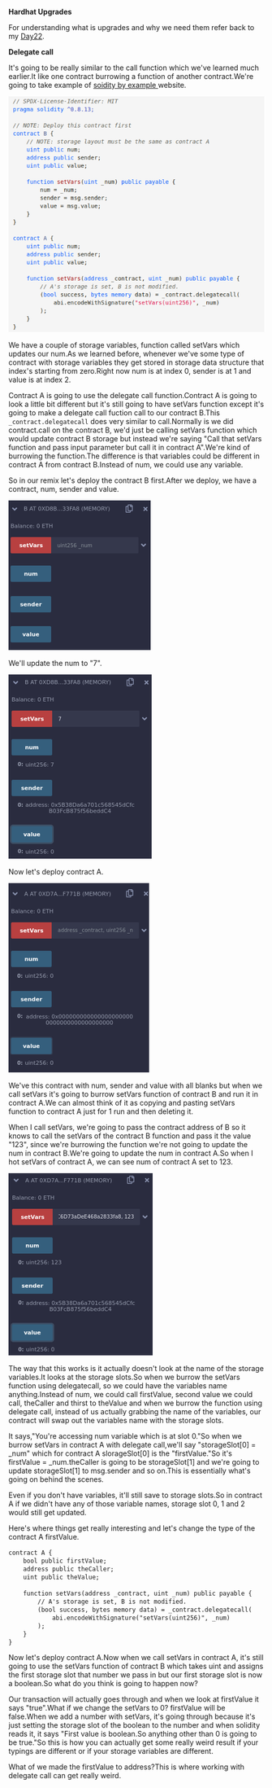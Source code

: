 **Hardhat Upgrades**

For understanding what is upgrades and why we need them refer back to my [Day22](https://github.com/spo0ds/Journey-to-become-a-Blockchain-Engineer/blob/main/Day22/Day22.md).

**Delegate call**

It's going to be really similar to the call function which we've learned much earlier.It like one contract burrowing a function of another contract.We're going to take example of [soidity by example ](https://solidity-by-example.org/delegatecall/) website.

![code](Images/m118.png)

We have a couple of storage variables, function called setVars which updates our num.As we learned before, whenever we've some type of contract with storage variables they get stored in storage data structure that index's starting from zero.Right now num is at index 0, sender is at 1 and value is at index 2.

Contract A is going to use the delegate call function.Contract A is going to look a little bit different but it's still going to have setVars function except it's going to make a delegate call fuction call to our contract B.This `_contract.delegatecall` does very similar to call.Normally is we did contract.call on the contract B, we'd just be calling setVars function which would update contract B storage but instead we're saying "Call that setVars function and pass input parameter but call it in contract A".We're kind of burrowing the function.The difference is that variables could be different in contract A from contract B.Instead of num, we could use any variable.

So in our remix let's deploy the contract B first.After we deploy, we have a contract, num, sender and value.

![depoyingContractB](Images/m119.png)

We'll update the num to "7".

![settingNum](Images/m120.png)

Now let's deploy contract A.

![deployingContractA](Images/m121.png)

We've this contract with num, sender and value with all blanks but when we call setVars it's going to burrow setVars function of contract B and run it in contract A.We can almost think of it as copying and pasting setVars function to contract A just for 1 run and then deleting it.

When I call setVars, we're going to pass the contract address of B so it knows to call the setVars of the contract B function and pass it the value "123", since we're burrowing the function we're not going to update the num in contract B.We're going to update the num in contract A.So when I hot setVars of contract A, we can see num of contract A set to 123.

![delegateCall](Images/m122.png)

The way that this works is it actually doesn't look at the name of the storage variables.It looks at the storage slots.So when we burrow the setVars function using delegatecall, so we could have the variables name anything.Instead of num, we could call firstValue, second value we could call, theCaller and thirst to theValue and when we burrow the function using delegate call, instead of us actually grabbing the name of the variables, our contract will swap out the variables name with the storage slots.

It says,"You're accessing num variable which is at slot 0."So when we burrow setVars in contract A with delegate call,we'll say "storageSlot[0] = _num" which for contract A slorageSlot[0] is the "firstValue."So it's firstValue = _num.theCaller is going to be storageSlot[1] and we're going to update storageSlot[1] to msg.sender and so on.This is essentially what's going on behind the scenes.

Even if you don't have variables, it'll still save to storage slots.So in contract A if we didn't have any of those variable names, storage slot 0, 1 and 2 would still get updated.

Here's where things get really interesting and let's change the type of the contract A firstValue.

```solidity
contract A {
    bool public firstValue;
    address public theCaller;
    uint public theValue;

    function setVars(address _contract, uint _num) public payable {
        // A's storage is set, B is not modified.
        (bool success, bytes memory data) = _contract.delegatecall(
            abi.encodeWithSignature("setVars(uint256)", _num)
        );
    }
}
```

Now let's deploy contract A.Now when we call setVars in contract A, it's still going to use the setVars function of contract B which takes uint and assigns the first storage slot that number we pass in but our first storage slot is now a boolean.So what do you think is going to happen now?

Our transaction will actually goes through and when we look at firstValue it says "true".What if we change the setVars to 0? firstValue will be false.When we add a number with setVars, it's going through because it's just setting the storage slot of the boolean to the number and when solidity reads it, it says "First value is boolean.So anything other than 0 is going to be true."So this is how you can actually get some really weird result if your typings are different or if your storage variables are different.

What of we made the firstValue to address?This is where working with delegate call can get really weird.



